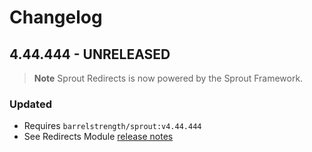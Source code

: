 # Changelog

## 4.44.444 - UNRELEASED

> **Note**
> Sprout Redirects is now powered by the Sprout Framework.

### Updated

- Requires `barrelstrength/sprout:v4.44.444`
- See Redirects Module [release notes]([PERMALINK])
